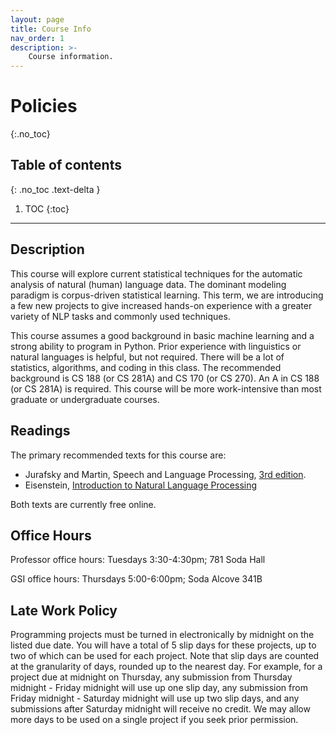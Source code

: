 ```yaml
---
layout: page
title: Course Info
nav_order: 1
description: >-
    Course information.
---
```


# Policies
{:.no_toc}

## Table of contents
{: .no_toc .text-delta }

1. TOC
{:toc}

---

## Description

This course will explore current statistical techniques for the automatic analysis of natural (human) language data. The dominant modeling paradigm is corpus-driven statistical learning.  This term, we are introducing a few new projects to give increased hands-on experience with a greater variety of NLP tasks and commonly used techniques.

This course assumes a good background in basic machine learning and a strong ability to program in Python. Prior experience with linguistics or natural languages is helpful, but not required.  There will be a lot of statistics, algorithms, and coding in this class.  The recommended background is CS 188 (or CS 281A) and CS 170 (or CS 270).  An A in CS 188 (or CS 281A) is required.  This course will be more work-intensive than most graduate or undergraduate courses.

## Readings

The primary recommended texts for this course are:

- Jurafsky and Martin, Speech and Language Processing, [3rd edition](https://web.stanford.edu/~jurafsky/slp3/).
- Eisenstein, [Introduction to Natural Language Processing](https://github.com/jacobeisenstein/gt-nlp-class/blob/master/notes/eisenstein-nlp-notes.pdf)

Both texts are currently free online. 

## Office Hours

Professor office hours: Tuesdays 3:30-4:30pm; 781 Soda Hall

GSI office hours: Thursdays 5:00-6:00pm; Soda Alcove 341B

## Late Work Policy

Programming projects must be turned in electronically by midnight on the listed due date. You will have a total of 5 slip days for these projects, up to two of which can be used for each project. Note that slip days are counted at the granularity of days, rounded up to the nearest day. For example, for a project due at midnight on Thursday, any submission from Thursday midnight - Friday midnight will use up one slip day, any submission from Friday midnight - Saturday midnight will use up two slip days, and any submissions after Saturday midnight will receive no credit.  We may allow more days to be used on a single project if you seek prior permission.

